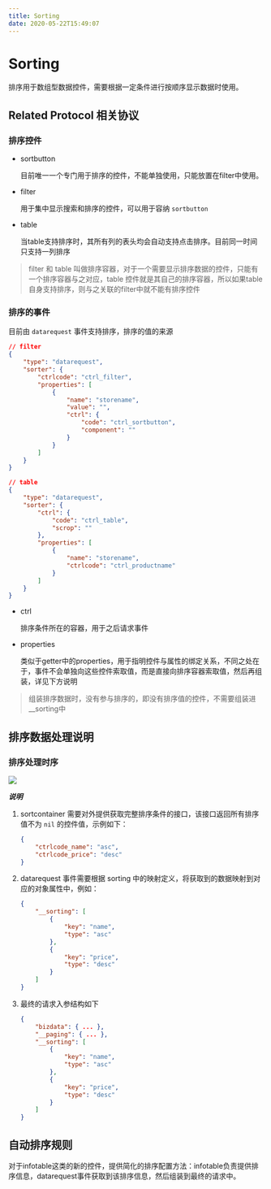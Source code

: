 ```yaml
---
title: Sorting
date: 2020-05-22T15:49:07
---
```


# Sorting

排序用于数组型数据控件，需要根据一定条件进行按顺序显示数据时使用。

## Related Protocol 相关协议

### 排序控件

* sortbutton

  目前唯一一个专门用于排序的控件，不能单独使用，只能放置在filter中使用。

* filter

  用于集中显示搜索和排序的控件，可以用于容纳 `sortbutton`

* table

  当table支持排序时，其所有列的表头均会自动支持点击排序。目前同一时间只支持一列排序

> filter 和 table 叫做排序容器，对于一个需要显示排序数据的控件，只能有一个排序容器与之对应，table 控件就是其自己的排序容器，所以如果table自身支持排序，则与之关联的filter中就不能有排序控件

### 排序的事件

目前由 `datarequest` 事件支持排序，排序的值的来源

```json
// filter
{
    "type": "datarequest",
    "sorter": {
        "ctrlcode": "ctrl_filter",
        "properties": [
            {
                "name": "storename",
                "value": "",
                "ctrl": {
                    "code": "ctrl_sortbutton",
                    "component": ""
                }
            }
        ]
    }
}

// table
{
    "type": "datarequest",
    "sorter": {
        "ctrl": {
            "code": "ctrl_table",
            "scrop": ""
        },
        "properties": [
            {
                "name": "storename",
                "ctrlcode": "ctrl_productname"
            }
        ]
    }
}
```

* ctrl

  排序条件所在的容器，用于之后请求事件

* properties

  类似于getter中的properties，用于指明控件与属性的绑定关系，不同之处在于，事件不会单独向这些控件索取值，而是直接向排序容器索取值，然后再组装，详见下方说明

> 组装排序数据时，没有参与排序的，即没有排序值的控件，不需要组装进\_\_sorting中

## 排序数据处理说明

### 排序处理时序

![](http://apaas.wxchina.com:8881/wp-content/uploads/FilterSortSequence.png)

***说明***

1. sortcontainer 需要对外提供获取完整排序条件的接口，该接口返回所有排序值不为 `nil` 的控件值，示例如下：

   ```json
   {
       "ctrlcode_name": "asc",
       "ctrlcode_price": "desc"
   }
   ```

2. datarequest 事件需要根据 sorting 中的映射定义，将获取到的数据映射到对应的对象属性中，例如：

   ```json
   {
       "__sorting": [
           {
               "key": "name",
               "type": "asc"
           },
           {
               "key": "price",
               "type": "desc"
           }
       ]
   }
   ```

3. 最终的请求入参结构如下

   ```Json
   {
       "bizdata": { ... },
       "__paging": { ... },
       "__sorting": [
           {
               "key": "name",
               "type": "asc"
           },
           {
               "key": "price",
               "type": "desc"
           }
       ]
   }
   ```

## 自动排序规则

对于infotable这类的新的控件，提供简化的排序配置方法：infotable负责提供排序信息，datarequest事件获取到该排序信息，然后组装到最终的请求中。